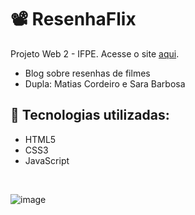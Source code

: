 # 📽️ ResenhaFlix
Projeto Web 2 - IFPE. Acesse o site [aqui](#).

- Blog sobre resenhas de filmes
- Dupla: Matias Cordeiro e Sara Barbosa

## 🍿 Tecnologias utilizadas:
- HTML5
- CSS3
- JavaScript

<br>

![image](https://user-images.githubusercontent.com/97530586/204576827-dab7a162-889c-4d70-924f-9638e3ff7449.png)

